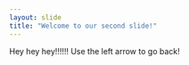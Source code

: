 ```yaml
---
layout: slide
title: "Welcome to our second slide!"
---
```

Hey hey hey!!!!!!
Use the left arrow to go back!
